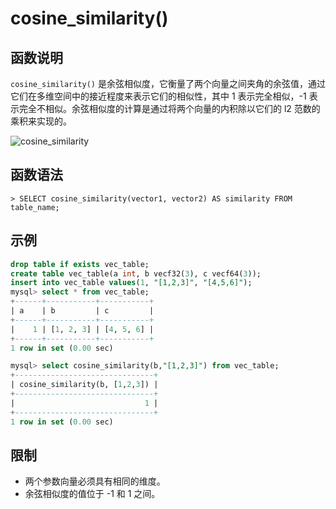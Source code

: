 # **cosine_similarity()**

## **函数说明**

`cosine_similarity()` 是余弦相似度，它衡量了两个向量之间夹角的余弦值，通过它们在多维空间中的接近程度来表示它们的相似性，其中 1 表示完全相似，-1 表示完全不相似。余弦相似度的计算是通过将两个向量的内积除以它们的 l2 范数的乘积来实现的。

![cosine_similarity](https://github.com/matrixorigin/artwork/blob/main/docs/reference/vector/cosine_similarity.png?raw=true)

## **函数语法**

```
> SELECT cosine_similarity(vector1, vector2) AS similarity FROM table_name;
```

## **示例**

```sql
drop table if exists vec_table;
create table vec_table(a int, b vecf32(3), c vecf64(3));
insert into vec_table values(1, "[1,2,3]", "[4,5,6]");
mysql> select * from vec_table;
+------+-----------+-----------+
| a    | b         | c         |
+------+-----------+-----------+
|    1 | [1, 2, 3] | [4, 5, 6] |
+------+-----------+-----------+
1 row in set (0.00 sec)

mysql> select cosine_similarity(b,"[1,2,3]") from vec_table;
+-------------------------------+
| cosine_similarity(b, [1,2,3]) |
+-------------------------------+
|                             1 |
+-------------------------------+
1 row in set (0.00 sec)
```

## **限制**

- 两个参数向量必须具有相同的维度。
- 余弦相似度的值位于 -1 和 1 之间。
